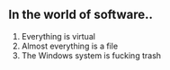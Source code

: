## In the world of software..

1. Everything is virtual
2. Almost everything is a file
3. The Windows system is fucking trash

